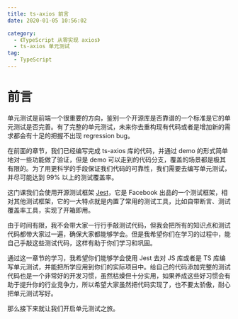 ```yaml
---
title: ts-axios 前言
date: 2020-01-05 10:56:02

category:
  - 《TypeScript 从零实现 axios》
  - ts-axios 单元测试
tag:
  - TypeScript
---
```

# 前言

单元测试是前端一个很重要的方向，鉴别一个开源库是否靠谱的一个标准是它的单元测试是否完善。有了完整的单元测试，未来你去重构现有代码或者是增加新的需求都会有十足的把握不出现 regression bug。

在前面的章节，我们已经编写完成 ts-axios 库的代码，并通过 demo 的形式简单地对一些功能做了验证，但是 demo 可以走到的代码分支，覆盖的场景都是极其有限的。为了用更科学的手段保证我们代码的可靠性，我们需要去编写单元测试，并尽可能达到 99% 以上的测试覆盖率。

这门课我们会使用开源测试框架 [Jest](https://jestjs.io/en/)，它是 Facebook 出品的一个测试框架，相对其他测试框架，它的一大特点就是内置了常用的测试工具，比如自带断言、测试覆盖率工具，实现了开箱即用。

由于时间有限，我不会带大家一行行手敲测试代码，但我会把所有的知识点和测试代码都带大家过一遍，确保大家都能够学会。但是我希望你们在学习的过程中，能自己手敲这些测试代码，这样有助于你们学习和巩固。

通过这一章节的学习，我希望你们能够学会使用 Jest 去对 JS 库或者是 TS 库编写单元测试，并能把所学应用到你们的实际项目中。给自己的代码添加完整的测试代码也是一个非常好的开发习惯，虽然枯燥但十分实用，如果养成这些好习惯会有助于提升你的行业竞争力，所以希望大家虽然把代码实现了，也不要太骄傲，耐心把单元测试写好。

那么接下来就让我们开启单元测试之旅。
